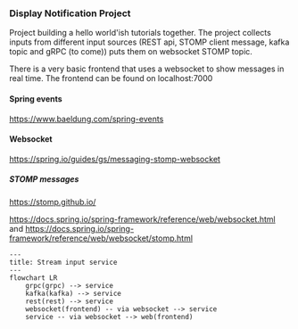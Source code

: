### Display Notification Project
Project building a hello world'ish tutorials together. The project collects inputs from different input sources 
(REST api, STOMP client message, kafka topic and gRPC (to come)) puts them on websocket STOMP topic.

There is a very basic frontend that uses a websocket to show messages in real time. The frontend can be found on 
localhost:7000

#### Spring events
https://www.baeldung.com/spring-events

#### Websocket
https://spring.io/guides/gs/messaging-stomp-websocket

##### STOMP messages
https://stomp.github.io/

https://docs.spring.io/spring-framework/reference/web/websocket.html
and
https://docs.spring.io/spring-framework/reference/web/websocket/stomp.html




```mermaid
---
title: Stream input service
---
flowchart LR
    grpc(grpc) --> service
    kafka(kafka) --> service
    rest(rest) --> service
    websocket(frontend) -- via websocket --> service
    service -- via websocket --> web(frontend)
```